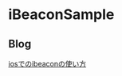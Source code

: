 # iBeaconSample

## Blog
[iosでのibeaconの使い方](http://gori.tech/2016/10/29/ios%E3%81%A7%E3%81%AEibeacon%E3%81%AE%E4%BD%BF%E3%81%84%E6%96%B9/)
